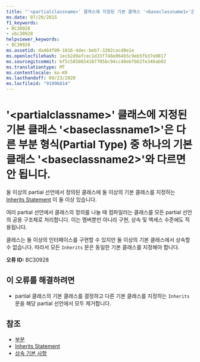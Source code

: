 ```yaml
---
title: "'<partialclassname>' 클래스에 지정된 기본 클래스 '<baseclassname1>'은 다른 부분 형식(Partial Type) 중 하나의 기본 클래스 '<baseclassname2>'와 다르면 안 됩니다."
ms.date: 07/20/2015
f1_keywords:
- BC30928
- vbc30928
helpviewer_keywords:
- BC30928
ms.assetid: da464f09-1016-4dec-beb7-3202cacd8e1e
ms.openlocfilehash: 1ecb2d9afcec1d33f748e064b5c9eb5fb37e0817
ms.sourcegitcommit: bf5c5850654187705bc94cc40ebfb62fe346ab02
ms.translationtype: MT
ms.contentlocale: ko-KR
ms.lasthandoff: 09/23/2020
ms.locfileid: "91096814"
---
```

# <a name="base-class-baseclassname1-specified-for-class-partialclassname-cannot-be-different-from-the-base-class-baseclassname2-of-one-of-its-other-partial-types"></a>'\<partialclassname>' 클래스에 지정된 기본 클래스 '\<baseclassname1>'은 다른 부분 형식(Partial Type) 중 하나의 기본 클래스 '\<baseclassname2>'와 다르면 안 됩니다.

둘 이상의 partial 선언에서 정의된 클래스에 둘 이상의 기본 클래스를 지정하는 [Inherits Statement](../language-reference/statements/inherits-statement.md) 이 둘 이상 있습니다.  
  
 여러 partial 선언에서 클래스의 정의를 나눌 때 컴파일러는 클래스를 모든 partial 선언의 공용 구조체로 처리합니다. 이는 멤버뿐만 아니라 구현, 상속 및 액세스 수준에도 적용됩니다.  
  
 클래스는 둘 이상의 인터페이스를 구현할 수 있지만 둘 이상의 기본 클래스에서 상속할 수 없습니다. 따라서 모든 `Inherits` 문은 동일한 기본 클래스를 지정해야 합니다.  
  
 **오류 ID:** BC30928  
  
## <a name="to-correct-this-error"></a>이 오류를 해결하려면  
  
- partial 클래스의 기본 클래스를 결정하고 다른 기본 클래스를 지정하는 `Inherits` 문을 해당 partial 선언에서 모두 제거합니다.  
  
## <a name="see-also"></a>참조

- [부분](../language-reference/modifiers/partial.md)
- [Inherits Statement](../language-reference/statements/inherits-statement.md)
- [상속 기본 사항](../programming-guide/language-features/objects-and-classes/inheritance-basics.md)
